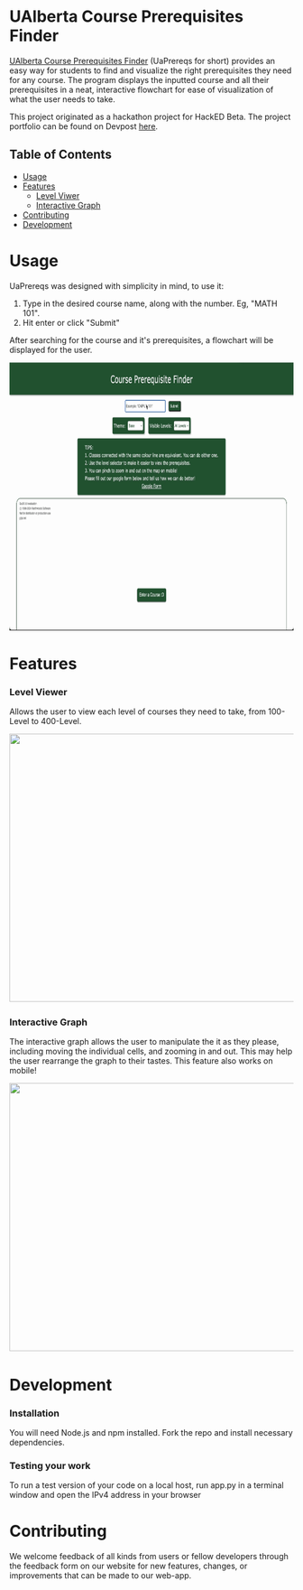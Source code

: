 # UAlberta Course Prerequisites Finder
[UAlberta Course Prerequisites Finder](https://www.uaprereqs.ca/) (UaPrereqs for short) provides an easy way for students to find and visualize the right prerequisites they need for any course. The program displays the inputted course and all their prerequisites in a neat, interactive flowchart for ease of visualization of what the user needs to take.

This project originated as a hackathon project for HackED Beta. The project portfolio can be found on Devpost [here](https://devpost.com/software/ualberta-course-prereq-helper/joins/2SXMctZ9iK20C96roxzCeA).
 
## Table of Contents

- [Usage](#usage)
- [Features](#features)
    - [Level Viwer](#level-viewer)
    - [Interactive Graph](#interactive-graph)
- [Contributing](#contributing)
- [Development]()

# Usage

UaPrereqs was designed with simplicity in mind, to use it:

 1. Type in the desired course name, along with the number. Eg, "MATH 101".
 2. Hit enter or click "Submit"

After searching for the course and it's prerequisites, a flowchart will be displayed for the user.

<img src="https://github.com/ConnorMcDonalds97/Ualberta-Course-Prerequisite-Finder/blob/main/Assets/Usage%20Clip.gif" width="838" height="475"/>

# Features

### Level Viewer
Allows the user to view each level of courses they need to take, from 100-Level to 400-Level.

<img src="https://github.com/ConnorMcDonalds97/Ualberta-Course-Prerequisite-Finder/blob/main/Assets/LevelViewerClip.gif" width="838" height="475"/>


### Interactive Graph
The interactive graph allows the user to manipulate the it as they please, including moving the individual cells, and zooming in and out. This may help the user rearrange the graph to their tastes. This feature also works on mobile!

<img src="https://github.com/ConnorMcDonalds97/Ualberta-Course-Prerequisite-Finder/blob/main/Assets/InterGraph.gif" width="838" height="475"/>

# Development

### Installation
You will need Node.js and npm installed. Fork the repo and install necessary dependencies.

### Testing your work
To run a test version of your code on a local host, run app.py in a terminal window and open the IPv4 address in your browser

# Contributing
We welcome feedback of all kinds from users or fellow developers through the feedback form on our website for new features, changes, or improvements that can be made to our web-app.

